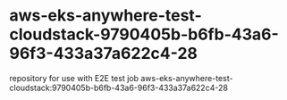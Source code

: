 # aws-eks-anywhere-test-cloudstack-9790405b-b6fb-43a6-96f3-433a37a622c4-28
repository for use with E2E test job aws-eks-anywhere-test-cloudstack:9790405b-b6fb-43a6-96f3-433a37a622c4-28
